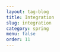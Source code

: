 ```yaml
---
layout: tag-blog
title: Integration
slug: integration
category: spring
menu: false
order: 11
---
```

